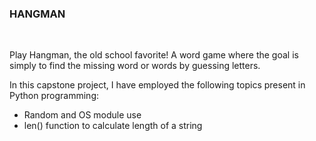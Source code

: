 <h3>HANGMAN</h3>
<br>
<p>Play Hangman, the old school favorite! A word game where the goal is simply to find the missing word or words by guessing letters.</p>
<p>In this capstone project, I have employed the following topics present in Python programming:</p>
<ul>
<li>Random and OS module use</li>
<li>len() function to calculate length of a string</li>